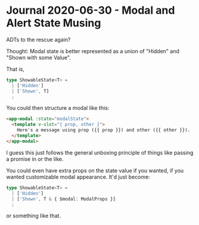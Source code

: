 Journal 2020-06-30 - Modal and Alert State Musing
========

ADTs to the rescue again?

Thought: Modal state is better represented as a union of "Hidden" and "Shown with some Value".

That is,

```typescript
type ShowableState<T> =
  | ['Hidden']
  | ['Shown', T]
  ;
```

You could then structure a modal like this:

```html
<app-modal :state="modalState">
  <template v-slot="{ prop, other }">
    Here's a message using prop ({{ prop }}) and other ({{ other }}).
  </template>
</app-modal>
```

I guess this just follows the general unboxing principle of things like passing a promise in or the like.

You could even have extra props on the state value if you wanted, if you wanted customizable modal appearance.  It'd just become:

```typescript
type ShowableState<T> =
  | ['Hidden']
  | ['Shown', T & { $modal: ModalProps }]
  ;
```

or something like that.

